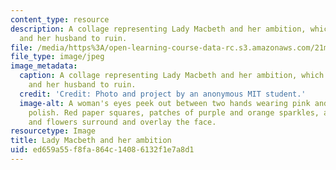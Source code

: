 ```yaml
---
content_type: resource
description: A collage representing Lady Macbeth and her ambition, which drives her
  and her husband to ruin.
file: /media/https%3A/open-learning-course-data-rc.s3.amazonaws.com/21m-611-foundations-of-theater-practice-fall-2009/ed659a55f8fa864c14086132f1e7a8d1_collage.jpg
file_type: image/jpeg
image_metadata:
  caption: A collage representing Lady Macbeth and her ambition, which drives her
    and her husband to ruin.
  credit: 'Credit: Photo and project by an anonymous MIT student.'
  image-alt: A woman's eyes peek out between two hands wearing pink and purple nail
    polish. Red paper squares, patches of purple and orange sparkles, and dried leaves
    and flowers surround and overlay the face.
resourcetype: Image
title: Lady Macbeth and her ambition
uid: ed659a55-f8fa-864c-1408-6132f1e7a8d1
---
```

